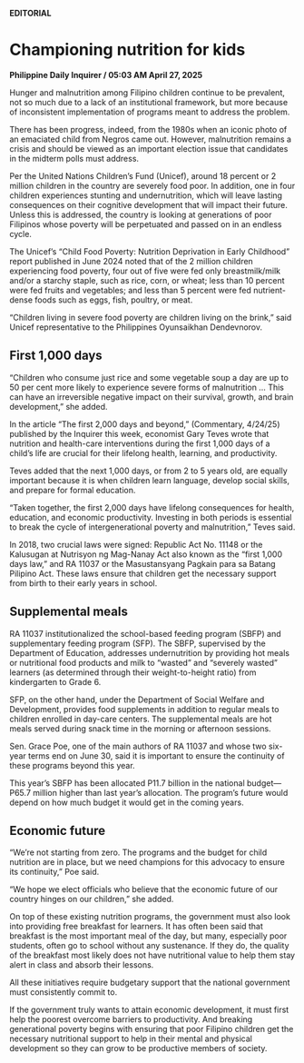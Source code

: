 **EDITORIAL**

# Championing nutrition for kids

****Philippine Daily Inquirer / 05:03 AM April 27, 2025****

Hunger and malnutrition among Filipino children continue to be prevalent, not so much due to a lack of an institutional framework, but more because of inconsistent implementation of programs meant to address the problem.

There has been progress, indeed, from the 1980s when an iconic photo of an emaciated child from Negros came out. However, malnutrition remains a crisis and should be viewed as an important election issue that candidates in the midterm polls must address.

Per the United Nations Children’s Fund (Unicef), around 18 percent or 2 million children in the country are severely food poor. In addition, one in four children experiences stunting and undernutrition, which will leave lasting consequences on their cognitive development that will impact their future. Unless this is addressed, the country is looking at generations of poor Filipinos whose poverty will be perpetuated and passed on in an endless cycle.

The Unicef’s “Child Food Poverty: Nutrition Deprivation in Early Childhood” report published in June 2024 noted that of the 2 million children experiencing food poverty, four out of five were fed only breastmilk/milk and/or a starchy staple, such as rice, corn, or wheat; less than 10 percent were fed fruits and vegetables; and less than 5 percent were fed nutrient-dense foods such as eggs, fish, poultry, or meat.

“Children living in severe food poverty are children living on the brink,” said Unicef representative to the Philippines Oyunsaikhan Dendevnorov.

## First 1,000 days

“Children who consume just rice and some vegetable soup a day are up to 50 per cent more likely to experience severe forms of malnutrition … This can have an irreversible negative impact on their survival, growth, and brain development,” she added.

In the article “The first 2,000 days and beyond,” (Commentary, 4/24/25) published by the Inquirer this week, economist Gary Teves wrote that nutrition and health-care interventions during the first 1,000 days of a child’s life are crucial for their lifelong health, learning, and productivity.

Teves added that the next 1,000 days, or from 2 to 5 years old, are equally important because it is when children learn language, develop social skills, and prepare for formal education.

“Taken together, the first 2,000 days have lifelong consequences for health, education, and economic productivity. Investing in both periods is essential to break the cycle of intergenerational poverty and malnutrition,” Teves said.

In 2018, two crucial laws were signed: Republic Act No. 11148 or the Kalusugan at Nutrisyon ng Mag-Nanay Act also known as the “first 1,000 days law,” and RA 11037 or the Masustansyang Pagkain para sa Batang Pilipino Act. These laws ensure that children get the necessary support from birth to their early years in school.

## Supplemental meals

RA 11037 institutionalized the school-based feeding program (SBFP) and supplementary feeding program (SFP). The SBFP, supervised by the Department of Education, addresses undernutrition by providing hot meals or nutritional food products and milk to “wasted” and “severely wasted” learners (as determined through their weight-to-height ratio) from kindergarten to Grade 6.

SFP, on the other hand, under the Department of Social Welfare and Development, provides food supplements in addition to regular meals to children enrolled in day-care centers. The supplemental meals are hot meals served during snack time in the morning or afternoon sessions.

Sen. Grace Poe, one of the main authors of RA 11037 and whose two six-year terms end on June 30, said it is important to ensure the continuity of these programs beyond this year.

This year’s SBFP has been allocated P11.7 billion in the national budget—P65.7 million higher than last year’s allocation. The program’s future would depend on how much budget it would get in the coming years.

## Economic future

“We’re not starting from zero. The programs and the budget for child nutrition are in place, but we need champions for this advocacy to ensure its continuity,” Poe said.

“We hope we elect officials who believe that the economic future of our country hinges on our children,” she added.

On top of these existing nutrition programs, the government must also look into providing free breakfast for learners. It has often been said that breakfast is the most important meal of the day, but many, especially poor students, often go to school without any sustenance. If they do, the quality of the breakfast most likely does not have nutritional value to help them stay alert in class and absorb their lessons.

All these initiatives require budgetary support that the national government must consistently commit to.

If the government truly wants to attain economic development, it must first help the poorest overcome barriers to productivity. And breaking generational poverty begins with ensuring that poor Filipino children get the necessary nutritional support to help in their mental and physical development so they can grow to be productive members of society.